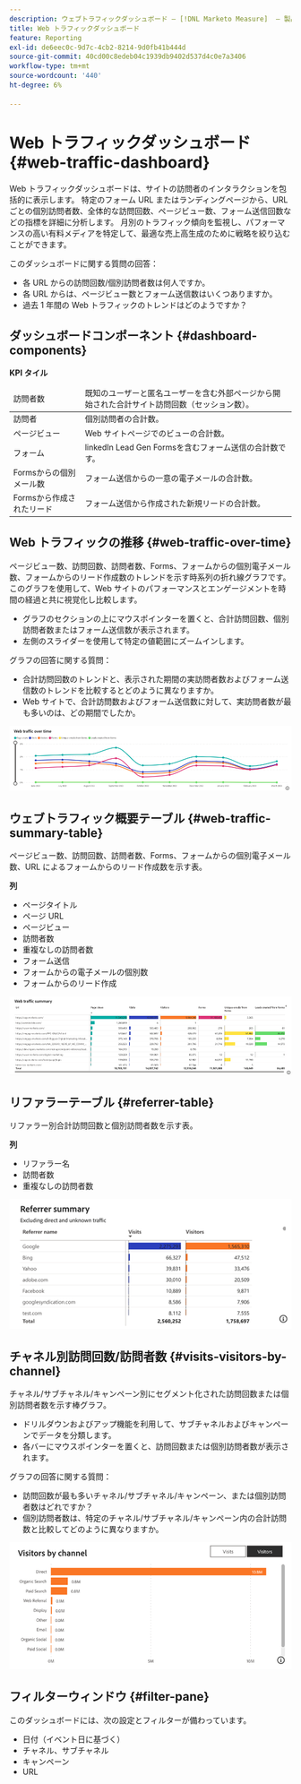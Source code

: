 ```yaml
---
description: ウェブトラフィックダッシュボード — [!DNL Marketo Measure]  — 製品
title: Web トラフィックダッシュボード
feature: Reporting
exl-id: de6eec0c-9d7c-4cb2-8214-9d0fb41b444d
source-git-commit: 40cd00c8edeb04c1939db9402d537d4c0e7a3406
workflow-type: tm+mt
source-wordcount: '440'
ht-degree: 6%

---
```


# Web トラフィックダッシュボード {#web-traffic-dashboard}

Web トラフィックダッシュボードは、サイトの訪問者のインタラクションを包括的に表示します。 特定のフォーム URL またはランディングページから、URL ごとの個別訪問者数、全体的な訪問回数、ページビュー数、フォーム送信回数などの指標を詳細に分析します。 月別のトラフィック傾向を監視し、パフォーマンスの高い有料メディアを特定して、最適な売上高生成のために戦略を絞り込むことができます。

このダッシュボードに関する質問の回答：

* 各 URL からの訪問回数/個別訪問者数は何人ですか。
* 各 URL からは、ページビュー数とフォーム送信数はいくつありますか。
* 過去 1 年間の Web トラフィックのトレンドはどのようですか？

## ダッシュボードコンポーネント {#dashboard-components}

**KPI タイル**

<table>
<thead>
  <tr>
    <td>訪問者数</td>
    <td>既知のユーザーと匿名ユーザーを含む外部ページから開始された合計サイト訪問回数（セッション数）。</td>
  </tr>
</thead>
<tbody>
  <tr>
    <td>訪問者</td>
    <td>個別訪問者の合計数。</td>
  </tr>
  <tr>
    <td>ページビュー</td>
    <td>Web サイトページでのビューの合計数。</td>
  </tr>
  <tr>
    <td>フォーム</td>
    <td>linkedIn Lead Gen Formsを含むフォーム送信の合計数です。</td>
  </tr>
  <tr>
    <td>Formsからの個別メール数</td>
    <td>フォーム送信からの一意の電子メールの合計数。</td>
  </tr>
  <tr>
    <td>Formsから作成されたリード</td>
    <td>フォーム送信から作成された新規リードの合計数。</td>
  </tr>
</tbody>
</table>

## Web トラフィックの推移 {#web-traffic-over-time}

ページビュー数、訪問回数、訪問者数、Forms、フォームからの個別電子メール数、フォームからのリード作成数のトレンドを示す時系列の折れ線グラフです。 このグラフを使用して、Web サイトのパフォーマンスとエンゲージメントを時間の経過と共に視覚化し比較します。

* グラフのセクションの上にマウスポインターを置くと、合計訪問回数、個別訪問者数またはフォーム送信数が表示されます。
* 左側のスライダーを使用して特定の値範囲にズームインします。

グラフの回答に関する質問：

* 合計訪問回数のトレンドと、表示された期間の実訪問者数およびフォーム送信数のトレンドを比較するとどのように異なりますか。
* Web サイトで、合計訪問数およびフォーム送信数に対して、実訪問者数が最も多いのは、どの期間でしたか。

![](assets/web-traffic-dashboard-1.png)

## ウェブトラフィック概要テーブル {#web-traffic-summary-table}

ページビュー数、訪問回数、訪問者数、Forms、フォームからの個別電子メール数、URL によるフォームからのリード作成数を示す表。

**列**

* ページタイトル
* ページ URL
* ページビュー
* 訪問者数
* 重複なしの訪問者数
* フォーム送信
* フォームからの電子メールの個別数
* フォームからのリード作成

![](assets/web-traffic-dashboard-2.png)

## リファラーテーブル {#referrer-table}

リファラー別合計訪問回数と個別訪問者数を示す表。

**列**

* リファラー名
* 訪問者数
* 重複なしの訪問者数

![](assets/web-traffic-dashboard-3.png)

## チャネル別訪問回数/訪問者数 {#visits-visitors-by-channel}

チャネル/サブチャネル/キャンペーン別にセグメント化された訪問回数または個別訪問者数を示す棒グラフ。

* ドリルダウンおよびアップ機能を利用して、サブチャネルおよびキャンペーンでデータを分類します。
* 各バーにマウスポインターを置くと、訪問回数または個別訪問者数が表示されます。

グラフの回答に関する質問：

* 訪問回数が最も多いチャネル/サブチャネル/キャンペーン、または個別訪問者数はどれですか？
* 個別訪問者数は、特定のチャネル/サブチャネル/キャンペーン内の合計訪問数と比較してどのように異なりますか。

![](assets/web-traffic-dashboard-4.png)

## フィルターウィンドウ {#filter-pane}

このダッシュボードには、次の設定とフィルターが備わっています。

* 日付（イベント日に基づく）
* チャネル、サブチャネル
* キャンペーン
* URL
